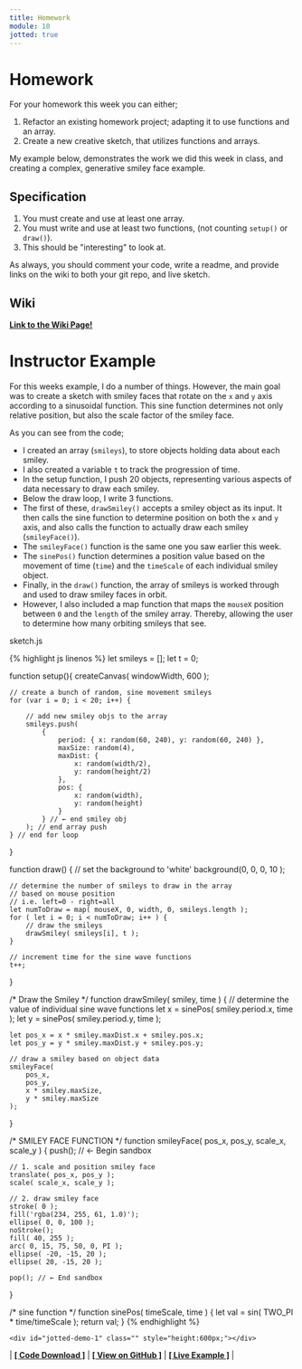 ```yaml
---
title: Homework
module: 10
jotted: true
---
```


# Homework

For your homework this week you can either;

1. Refactor an existing homework project; adapting it to use functions and an array.
2. Create a new creative sketch, that utilizes functions and arrays.

My example below, demonstrates the work we did this week in class, and creating a complex, generative smiley face example.

## Specification

1. You must create and use at least one array.
2. You must write and use at least two functions, (not counting `setup()` or `draw()`).
3. This should be "interesting" to look at.

As always, you should comment your code, write a readme, and provide links on the wiki to both your git repo, and live sketch.

## Wiki

[**Link to the Wiki Page!**](https://github.com/Montana-Media-Arts/120_CreativeCoding/wiki/HW-10)

# Instructor Example

For this weeks example, I do a number of things. However, the main goal was to create a sketch with smiley faces that rotate on the `x` and `y` axis according to a sinusoidal function. This sine function determines not only relative position, but also the scale factor of the smiley face.

As you can see from the code;

- I created an array (`smileys`), to store objects holding data about each smiley.
- I also created a variable `t` to track the progression of time.
- In the setup function, I push 20 objects, representing various aspects of data necessary to draw each smiley.
- Below the draw loop, I write 3 functions.
- The first of these, `drawSmiley()` accepts a smiley object as its input. It then calls the sine function to determine position on both the `x` and `y` axis, and also calls the function to actually draw each smiley (`smileyFace()`).
- The `smileyFace()` function is the same one you saw earlier this week.
- The `sinePos()` function determines a position value based on the movement of time (`time`) and the `timeScale` of each individual smiley object.
- Finally, in the `draw()` function, the array of smileys is worked through and used to draw smiley faces in orbit.
- However, I also included a map function that maps the `mouseX` position between `0` and the `length` of the smiley array. Thereby, allowing the user to determine how many orbiting smileys that see.


<div id="code-heading">sketch.js</div>

{% highlight js linenos %}
let smileys = [];
let t = 0;

function setup(){
    createCanvas( windowWidth, 600 );

    // create a bunch of random, sine movement smileys
    for (var i = 0; i < 20; i++) {

        // add new smiley objs to the array
        smileys.push(
            {
                period: { x: random(60, 240), y: random(60, 240) },
                maxSize: random(4),
                maxDist: {
                    x: random(width/2),
                    y: random(height/2)
                },
                pos: {
                    x: random(width),
                    y: random(height)
                }
            } // ← end smiley obj
        ); // end array push
    } // end for loop
}

function draw() {
    // set the background to 'white'
    background(0, 0, 0, 10 );

    // determine the number of smileys to draw in the array
    // based on mouse position
    // i.e. left=0 - right=all
    let numToDraw = map( mouseX, 0, width, 0, smileys.length );
    for ( let i = 0; i < numToDraw; i++ ) {
        // draw the smileys
        drawSmiley( smileys[i], t );
    }

    // increment time for the sine wave functions
    t++;

}

/* Draw the Smiley */
function drawSmiley( smiley, time ) {
    // determine the value of individual sine wave functions
    let x = sinePos( smiley.period.x, time );
    let y = sinePos( smiley.period.y, time );

    let pos_x = x * smiley.maxDist.x + smiley.pos.x;
    let pos_y = y * smiley.maxDist.y + smiley.pos.y;

    // draw a smiley based on object data
    smileyFace(
        pos_x,
        pos_y,
        x * smiley.maxSize,
        y * smiley.maxSize
    );
}


/* SMILEY FACE FUNCTION */
function smileyFace( pos_x, pos_y, scale_x, scale_y ) {
    push(); // ← Begin sandbox

    // 1. scale and position smiley face
    translate( pos_x, pos_y );
    scale( scale_x, scale_y );

    // 2. draw smiley face
    stroke( 0 );
    fill('rgba(234, 255, 61, 1.0)');
    ellipse( 0, 0, 100 );
    noStroke();
    fill( 40, 255 );
    arc( 0, 15, 75, 50, 0, PI );
    ellipse( -20, -15, 20 );
    ellipse( 20, -15, 20 );

    pop(); // ← End sandbox
}


/* sine function */
function sinePos( timeScale, time ) {
    let val = sin( TWO_PI * time/timeScale );
    return val;
}
{% endhighlight %}


    <div id="jotted-demo-1" class="" style="height:600px;"></div>
</div>
<script>
    new Jotted(document.querySelector("#jotted-demo-1"), {
    files: [
        {
            type: "js",
            url:"https://raw.githubusercontent.com/Montana-Media-Arts/120_CreativeCoding/master/hwExamples/HW-10-smileys_in_orbit/sketch.js"
        },
        {
            type: "html",
            url:"../../../p5_resources/index.html"
    }],
    // plugins: [ "codemirror", "console" ]
    plugins: [ "codemirror" ]
});
</script>

| [**[ Code Download ]**](https://github.com/Montana-Media-Arts/120_CreativeCoding/raw/master/hwExamples/HW-10-smileys_in_orbit/HW-10-smileys_in_orbit.zip) | [**[ View on GitHub ]**](https://github.com/Montana-Media-Arts/120_CreativeCoding/raw/master/hwExamples/HW-10-smileys_in_orbit/) | [**[ Live Example ]**](https://montana-media-arts.github.io/120_CreativeCoding/hwExamples/HW-10-smileys_in_orbit/) |
